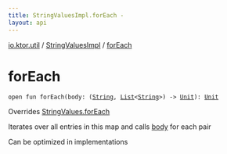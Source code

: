 ```yaml
---
title: StringValuesImpl.forEach - 
layout: api
---
```


<div class='api-docs-breadcrumbs'><a href="../index.html">io.ktor.util</a> / <a href="index.html">StringValuesImpl</a> / <a href="./for-each.html">forEach</a></div>

# forEach

<div class="signature"><code><span class="keyword">open</span> <span class="keyword">fun </span><span class="identifier">forEach</span><span class="symbol">(</span><span class="parameterName" id="io.ktor.util.StringValuesImpl$forEach(kotlin.Function2((kotlin.String, kotlin.collections.List(()), kotlin.Unit)))/body">body</span><span class="symbol">:</span>&nbsp;<span class="symbol">(</span><a href="https://kotlinlang.org/api/latest/jvm/stdlib/kotlin/-string/index.html"><span class="identifier">String</span></a><span class="symbol">,</span>&nbsp;<a href="https://kotlinlang.org/api/latest/jvm/stdlib/kotlin.collections/-list/index.html"><span class="identifier">List</span></a><span class="symbol">&lt;</span><a href="https://kotlinlang.org/api/latest/jvm/stdlib/kotlin/-string/index.html"><span class="identifier">String</span></a><span class="symbol">&gt;</span><span class="symbol">)</span>&nbsp;<span class="symbol">-&gt;</span>&nbsp;<a href="https://kotlinlang.org/api/latest/jvm/stdlib/kotlin/-unit/index.html"><span class="identifier">Unit</span></a><span class="symbol">)</span><span class="symbol">: </span><a href="https://kotlinlang.org/api/latest/jvm/stdlib/kotlin/-unit/index.html"><span class="identifier">Unit</span></a></code></div>

Overrides <a href="../-string-values/for-each.html">StringValues.forEach</a>

Iterates over all entries in this map and calls <a href="for-each.html#io.ktor.util.StringValuesImpl$forEach(kotlin.Function2((kotlin.String, kotlin.collections.List(()), kotlin.Unit)))/body">body</a> for each pair

Can be optimized in implementations

